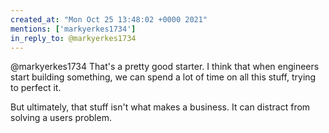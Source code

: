 ```yaml
---
created_at: "Mon Oct 25 13:48:02 +0000 2021"
mentions: ['markyerkes1734']
in_reply_to: @markyerkes1734
---
```


@markyerkes1734 That's a pretty good starter. I think that when engineers start building something, we can spend a lot of time on all this stuff, trying to perfect it. 

But ultimately, that stuff isn't what makes a business. It can distract from solving a users problem.